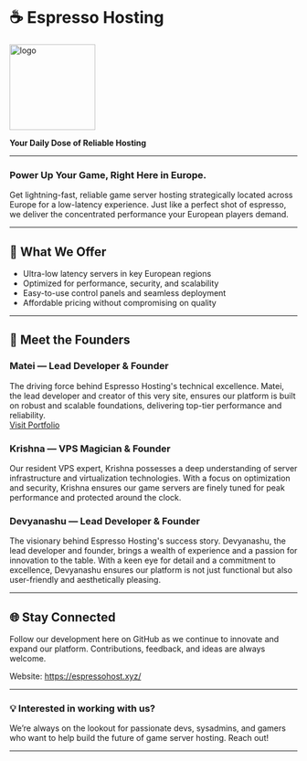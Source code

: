 # ☕ Espresso Hosting

<img src="https://github.com/user-attachments/assets/4407a876-d27c-4b1a-a77b-00d335f85cd4" alt="logo" width="150"/>


**Your Daily Dose of Reliable Hosting**

---

### Power Up Your Game, Right Here in Europe.

Get lightning-fast, reliable game server hosting strategically located across Europe for a low-latency experience. Just like a perfect shot of espresso, we deliver the concentrated performance your European players demand.

---

## 🚀 What We Offer

- Ultra-low latency servers in key European regions  
- Optimized for performance, security, and scalability  
- Easy-to-use control panels and seamless deployment  
- Affordable pricing without compromising on quality  

---

## 👑 Meet the Founders

### Matei — Lead Developer & Founder  
The driving force behind Espresso Hosting's technical excellence. Matei, the lead developer and creator of this very site, ensures our platform is built on robust and scalable foundations, delivering top-tier performance and reliability.  
[Visit Portfolio](https://devmatei.is-a.dev)  

### Krishna — VPS Magician & Founder  
Our resident VPS expert, Krishna possesses a deep understanding of server infrastructure and virtualization technologies. With a focus on optimization and security, Krishna ensures our game servers are finely tuned for peak performance and protected around the clock.

### Devyanashu — Lead Developer & Founder  
The visionary behind Espresso Hosting's success story. Devyanashu, the lead developer and founder, brings a wealth of experience and a passion for innovation to the table. With a keen eye for detail and a commitment to excellence, Devyanashu ensures our platform is not just functional but also user-friendly and aesthetically pleasing.

---

## 🌐 Stay Connected

Follow our development here on GitHub as we continue to innovate and expand our platform. Contributions, feedback, and ideas are always welcome.

Website: https://espressohost.xyz/

---

### 💡 Interested in working with us?

We’re always on the lookout for passionate devs, sysadmins, and gamers who want to help build the future of game server hosting. Reach out!

---
